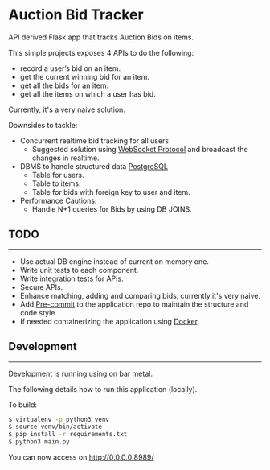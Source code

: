 Auction Bid Tracker
======

API derived Flask app that tracks Auction Bids on items.

This simple projects exposes 4 APIs to do the following:
- record a user’s bid on an item.
- get the current winning bid for an item.
- get all the bids for an item.
- get all the items on which a user has bid.

Currently, it's a very naive solution.

Downsides to tackle:
- Concurrent realtime bid tracking for all users
    - Suggested solution using [WebSocket Protocol](https://en.wikipedia.org/wiki/WebSocket) and broadcast the changes in realtime.
- DBMS to handle structured data [PostgreSQL](http://postgresql.org)
    - Table for users.
    - Table to items.
    - Table for bids with foreign key to user and item.
- Performance Cautions:
    - Handle N+1 queries for Bids by using DB JOINS.

## TODO
-----------

- Use actual DB engine instead of current on memory one.
- Write unit tests to each component.
- Write integration tests for APIs.
- Secure APIs.
- Enhance matching, adding and comparing bids, currently it's very naive.
- Add [Pre-commit](https://github.com/pre-commit/pre-commit) to the application repo to maintain the structure and code style.
- If needed containerizing the application using [Docker](https://docker.com).


## Development
-----------

Development is running using on bar metal.

The following details how to run this application (locally).

To build:

```sh
$ virtualenv -p python3 venv
$ source venv/bin/activate
$ pip install -r requirements.txt
$ python3 main.py
```

You can now access on <http://0.0.0.0:8989/>
